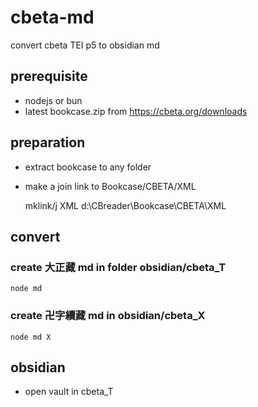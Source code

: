 # cbeta-md
convert cbeta TEI p5 to obsidian md

## prerequisite
* nodejs or bun
* latest bookcase.zip from https://cbeta.org/downloads

## preparation
* extract bookcase to any folder
* make a join link to Bookcase/CBETA/XML
  
    mklink/j XML d:\CBreader\Bookcase\CBETA\XML

## convert
### create 大正藏 md in folder obsidian/cbeta_T

    node md

### create 卍字續藏 md in obsidian/cbeta_X

    node md X


## obsidian
*  open vault in cbeta_T

